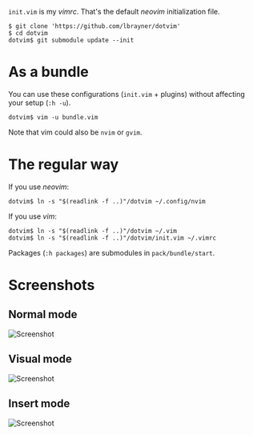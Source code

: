 `init.vim` is my *vimrc*. That's the default *neovim* initialization file.

```
$ git clone 'https://github.com/lbrayner/dotvim'
$ cd dotvim
dotvim$ git submodule update --init
```

# As a bundle

You can use these configurations (`init.vim` + plugins) without affecting your
setup (`:h -u`).

```
dotvim$ vim -u bundle.vim
```

Note that vim could also be `nvim` or `gvim`.

# The regular way

If you use *neovim*:

```
dotvim$ ln -s "$(readlink -f ..)"/dotvim ~/.config/nvim
```

If you use *vim*:

```
dotvim$ ln -s "$(readlink -f ..)"/dotvim ~/.vim
dotvim$ ln -s "$(readlink -f ..)"/dotvim/init.vim ~/.vimrc
```

Packages (`:h packages`) are submodules in `pack/bundle/start`.

# Screenshots

## Normal mode

![Screenshot](https://user-images.githubusercontent.com/5733531/93029066-e0c12f80-f5ee-11ea-91ec-d99f8f84d161.png)

## Visual mode

![Screenshot](https://user-images.githubusercontent.com/5733531/93029065-df900280-f5ee-11ea-9c93-a26c0042f9f7.png)

## Insert mode

![Screenshot](https://user-images.githubusercontent.com/5733531/93029060-dbfc7b80-f5ee-11ea-938f-7c025cfc4c06.png)


